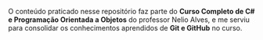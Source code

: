 O conteúdo praticado nesse repositório faz parte do **Curso Completo de C# e Programação Orientada a Objetos** do professor Nelio Alves, e me serviu para consolidar os conhecimentos aprendidos de **Git e GitHub** no curso.
